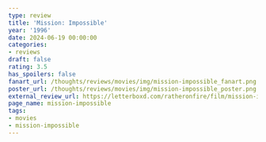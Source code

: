 ```yaml
---
type: review
title: 'Mission: Impossible'
year: '1996'
date: 2024-06-19 00:00:00
categories:
- reviews
draft: false
rating: 3.5
has_spoilers: false
fanart_url: /thoughts/reviews/movies/img/mission-impossible_fanart.png
poster_url: /thoughts/reviews/movies/img/mission-impossible_poster.png
external_review_url: https://letterboxd.com/ratheronfire/film/mission-impossible/
page_name: mission-impossible
tags:
- movies
- mission-impossible
---
```


